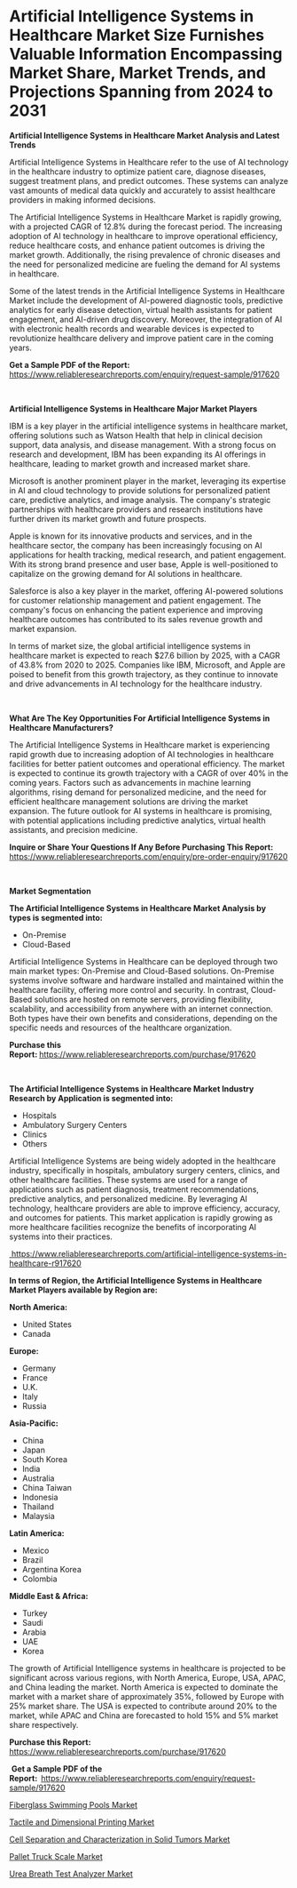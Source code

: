 <p><h1>Artificial Intelligence Systems in Healthcare Market Size Furnishes Valuable Information Encompassing Market Share, Market Trends, and Projections Spanning from 2024 to 2031</h1></p><p><strong>Artificial Intelligence Systems in Healthcare Market Analysis and Latest Trends</strong></p>
<p><p>Artificial Intelligence Systems in Healthcare refer to the use of AI technology in the healthcare industry to optimize patient care, diagnose diseases, suggest treatment plans, and predict outcomes. These systems can analyze vast amounts of medical data quickly and accurately to assist healthcare providers in making informed decisions.</p><p>The Artificial Intelligence Systems in Healthcare Market is rapidly growing, with a projected CAGR of 12.8% during the forecast period. The increasing adoption of AI technology in healthcare to improve operational efficiency, reduce healthcare costs, and enhance patient outcomes is driving the market growth. Additionally, the rising prevalence of chronic diseases and the need for personalized medicine are fueling the demand for AI systems in healthcare.</p><p>Some of the latest trends in the Artificial Intelligence Systems in Healthcare Market include the development of AI-powered diagnostic tools, predictive analytics for early disease detection, virtual health assistants for patient engagement, and AI-driven drug discovery. Moreover, the integration of AI with electronic health records and wearable devices is expected to revolutionize healthcare delivery and improve patient care in the coming years.</p></p>
<p><strong>Get a Sample PDF of the Report:&nbsp;</strong> <a href="https://www.reliableresearchreports.com/enquiry/request-sample/917620">https://www.reliableresearchreports.com/enquiry/request-sample/917620</a></p>
<p>&nbsp;</p>
<p><strong>Artificial Intelligence Systems in Healthcare Major Market Players</strong></p>
<p><p>IBM is a key player in the artificial intelligence systems in healthcare market, offering solutions such as Watson Health that help in clinical decision support, data analysis, and disease management. With a strong focus on research and development, IBM has been expanding its AI offerings in healthcare, leading to market growth and increased market share.</p><p>Microsoft is another prominent player in the market, leveraging its expertise in AI and cloud technology to provide solutions for personalized patient care, predictive analytics, and image analysis. The company's strategic partnerships with healthcare providers and research institutions have further driven its market growth and future prospects.</p><p>Apple is known for its innovative products and services, and in the healthcare sector, the company has been increasingly focusing on AI applications for health tracking, medical research, and patient engagement. With its strong brand presence and user base, Apple is well-positioned to capitalize on the growing demand for AI solutions in healthcare.</p><p>Salesforce is also a key player in the market, offering AI-powered solutions for customer relationship management and patient engagement. The company's focus on enhancing the patient experience and improving healthcare outcomes has contributed to its sales revenue growth and market expansion.</p><p>In terms of market size, the global artificial intelligence systems in healthcare market is expected to reach $27.6 billion by 2025, with a CAGR of 43.8% from 2020 to 2025. Companies like IBM, Microsoft, and Apple are poised to benefit from this growth trajectory, as they continue to innovate and drive advancements in AI technology for the healthcare industry.</p></p>
<p>&nbsp;</p>
<p><strong>What Are The Key Opportunities For Artificial Intelligence Systems in Healthcare Manufacturers?</strong></p>
<p><p>The Artificial Intelligence Systems in Healthcare market is experiencing rapid growth due to increasing adoption of AI technologies in healthcare facilities for better patient outcomes and operational efficiency. The market is expected to continue its growth trajectory with a CAGR of over 40% in the coming years. Factors such as advancements in machine learning algorithms, rising demand for personalized medicine, and the need for efficient healthcare management solutions are driving the market expansion. The future outlook for AI systems in healthcare is promising, with potential applications including predictive analytics, virtual health assistants, and precision medicine.</p></p>
<p><strong>Inquire or Share Your Questions If Any Before Purchasing This Report:</strong> <a href="https://www.reliableresearchreports.com/enquiry/pre-order-enquiry/917620">https://www.reliableresearchreports.com/enquiry/pre-order-enquiry/917620</a></p>
<p>&nbsp;</p>
<p><strong>Market Segmentation</strong></p>
<p><strong>The Artificial Intelligence Systems in Healthcare Market Analysis by types is segmented into:</strong></p>
<p><ul><li>On-Premise</li><li>Cloud-Based</li></ul></p>
<p><p>Artificial Intelligence Systems in Healthcare can be deployed through two main market types: On-Premise and Cloud-Based solutions. On-Premise systems involve software and hardware installed and maintained within the healthcare facility, offering more control and security. In contrast, Cloud-Based solutions are hosted on remote servers, providing flexibility, scalability, and accessibility from anywhere with an internet connection. Both types have their own benefits and considerations, depending on the specific needs and resources of the healthcare organization.</p></p>
<p><strong>Purchase this Report:&nbsp;</strong><a href="https://www.reliableresearchreports.com/purchase/917620">https://www.reliableresearchreports.com/purchase/917620</a></p>
<p>&nbsp;</p>
<p><strong>The Artificial Intelligence Systems in Healthcare Market Industry Research by Application is segmented into:</strong></p>
<p><ul><li>Hospitals</li><li>Ambulatory Surgery Centers</li><li>Clinics</li><li>Others</li></ul></p>
<p><p>Artificial Intelligence Systems are being widely adopted in the healthcare industry, specifically in hospitals, ambulatory surgery centers, clinics, and other healthcare facilities. These systems are used for a range of applications such as patient diagnosis, treatment recommendations, predictive analytics, and personalized medicine. By leveraging AI technology, healthcare providers are able to improve efficiency, accuracy, and outcomes for patients. This market application is rapidly growing as more healthcare facilities recognize the benefits of incorporating AI systems into their practices.</p></p>
<p><a href="https://www.reliableresearchreports.com/artificial-intelligence-systems-in-healthcare-r917620">&nbsp;https://www.reliableresearchreports.com/artificial-intelligence-systems-in-healthcare-r917620</a></p>
<p><strong>In terms of Region, the Artificial Intelligence Systems in Healthcare Market Players available by Region are:</strong></p>
<p>
    <p> <strong> North America: </strong>
        <ul>
            <li>United States</li>
            <li>Canada</li>
        </ul>
        </p> 
    <p> <strong> Europe: </strong>
        <ul>
            <li>Germany</li>
            <li>France</li>
            <li>U.K.</li>
            <li>Italy</li>
            <li>Russia</li>
        </ul>
        </p> 
    <p> <strong> Asia-Pacific: </strong>
        <ul>
            <li>China</li>
            <li>Japan</li>
            <li>South Korea</li>
            <li>India</li>
            <li>Australia</li>
            <li>China Taiwan</li>
            <li>Indonesia</li>
            <li>Thailand</li>
            <li>Malaysia</li>
        </ul>
        </p> 
    <p> <strong> Latin America: </strong>
        <ul>
            <li>Mexico</li>
            <li>Brazil</li>
            <li>Argentina Korea</li>
            <li>Colombia</li>
        </ul>
        </p> 
    <p> <strong> Middle East & Africa: </strong>
        <ul>
            <li>Turkey</li>
            <li>Saudi</li>
            <li>Arabia</li>
            <li>UAE</li>
            <li>Korea</li>
        </ul>
    </p>
    </p>
<p><p>The growth of Artificial Intelligence systems in healthcare is projected to be significant across various regions, with North America, Europe, USA, APAC, and China leading the market. North America is expected to dominate the market with a market share of approximately 35%, followed by Europe with 25% market share. The USA is expected to contribute around 20% to the market, while APAC and China are forecasted to hold 15% and 5% market share respectively.</p></p>
<p><strong>Purchase this Report: </strong><a href="https://www.reliableresearchreports.com/purchase/917620">https://www.reliableresearchreports.com/purchase/917620</a></p>
<p>&nbsp;<strong>Get a Sample PDF of the Report:&nbsp;&nbsp;</strong><a href="https://www.reliableresearchreports.com/enquiry/request-sample/917620">https://www.reliableresearchreports.com/enquiry/request-sample/917620</a></p>
<p><strong></strong></p>
<p><p><a href="https://www.linkedin.com/pulse/global-fiberglass-swimming-pools-market-product-type-application-cnqwe?trackingId=8OAHVUUqRDS9p1ALz82tqw%3D%3D">Fiberglass Swimming Pools Market</a></p><p><a href="https://github.com/edaunhshhs/Market-Research-Report-List-1/blob/main/tactile-and-dimensional-printing-market.md">Tactile and Dimensional Printing Market</a></p><p><a href="https://github.com/carolinehamilton5656/Market-Research-Report-List-1/blob/main/cell-separation-and-characterization-in-solid-tumors-market.md">Cell Separation and Characterization in Solid Tumors Market</a></p><p><a href="https://medium.com/@danieewman5656/pallet-truck-scale-market-outlook-complete-industry-analysis-2024-to-2031-05a5d0f01493">Pallet Truck Scale Market</a></p><p><a href="https://medium.com/@diane.macle6776/global-urea-breath-test-analyzer-market-by-product-type-by-application-by-region-and-companies-2adbcb698f9e">Urea Breath Test Analyzer Market</a></p></p>